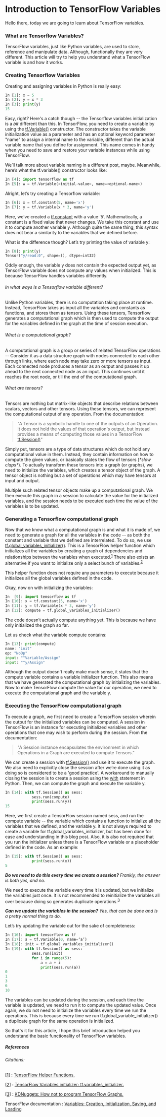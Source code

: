 Introduction to TensorFlow Variables
====================================

Hello there, today we are going to learn about TensorFlow variables.

### What are Tensorflow Variables?
TensorFlow variables, just like Python variables, are used to store, reference and manipulate data. Although, functionally they are very different. This article will try to help you understand what a TensorFlow variable is and how it works.


### Creating Tensorflow Variables
Creating and assigning variables in Python is really easy:

```py
In [1]: x = 5
In [2]: y = x * 3
In [3]: print(y)
15
```

Easy, right? Here's a catch though -- the Tensorflow variables initialization is a _bit_ different than this. In TensorFlow, you need to create a variable by using the [tf.Variable()][1] constructor. The constructor takes the variable initialization value as a parameter and has an optional keyword parameter "name" to assign a internal name to the variable, different than the actual variable name that you define for assignment. This name comes in handy when you need to save and restore your variable instances while using TensorFlow.

We’ll talk more about variable naming in a different post, maybe. Meanwhile, here’s what the tf.variable() constructor looks like:

```py
In [4]: import tensorflow as tf
In [5]: w = tf.Variable(<initial-value>, name=<optional-name>)
```

Alright, let’s try creating a Tensorflow variable:

```py
In [6]: x = tf.constant(5, name='x')
In [7]: y = tf.Variable(x * 3, name='y')
```

Here, we’ve created a [tf.constant][2] with a value ‘5’. Mathematically, a constant is a fixed value that never changes. We take this constant and use it to compute another variable y. Although quite the same thing, this syntax does not bear a similarity to the variables that we defined before.

What is the difference though? Let’s try printing the value of variable y:

```python
In [8]: print(y)
Tensor("y/read:0", shape=(), dtype=int32)
```

Oddly enough, the variable y does not contain the expected output yet, as TensorFlow variable does not compute any values when initialized. This is because TensorFlow handles variables differently.

###### In what ways is a Tensorflow variable different?

Unlike Python variables, there is no computation taking place at runtime. Instead, TensorFlow takes as input all the variables and constants as functions, and stores them as tensors. Using these tensors, Tensorflow generates a computational graph which is then used to compute the output for the variables defined in the graph at the time of session execution.

###### What is a computational graph?
A computational graph is a group or series of related TensorFlow operations -- Consider it as a data structure graph with nodes connected to each other through links, where each node may take zero or more tensors as input. Each connected node produces a tensor as an output and passes it up ahead to the next connected node as an input. This continues until it reaches the root node, or till the end of the computational graph.

###### What are tensors?
Tensors are nothing but matrix-like objects that describe relations between scalars, vectors and other tensors. Using these tensors, we can represent the computational output of any operation. From the documentation:

>"A Tensor is a symbolic handle to one of the outputs of an Operation. It does not hold the values of that operation's output, but instead provides a means of computing those values in a TensorFlow [tf.Session()][3]"

Simply put, tensors are a type of data structures which do not hold any computational value in them. Instead, they contain information on how to compute the given values, or basically states the flow of tensors (_\*slow claps\*_). To actually transform these tensors into a graph (or graphs), we need to initialize the variables, which creates a tensor object of the graph. A tensor object is nothing but a set of operations which may have tensors at input and output.

Multiple such related tensor objects make up a computational graph. We then execute this graph in a session to calculate the value for the initialized variables, and the session needs to be executed each time the value of the variables is to be updated.

### Generating a Tensorflow computational graph

Now that we know what a computational graph is and what it is made of, we need to generate a graph for all the variables in the code -- as both the constant and variable that we defined are interrelated. To do so, we use [tf.global_variables_initializer()][4]. This is a TensorFlow helper function which initializes all the variables by creating a graph of dependencies and relationships between the variables when executed.<sup>[1](#references)</sup> There also exists an alternative if you want to initialize only a select bunch of variables.<sup>[2](#references)</sup>

This helper function does not require any parameters to execute because it initializes all the global variables defined in the code.

Okay, now on with initializing the variables:

```py
In  [9]: import tensorflow as tf
In [10]: x = tf.constant(5, name='x')
In [11]: y = tf.Variable(x * 3, name='y')
In [12]: compute = tf.global_variables_initializer()
```

The code doesn’t actually compute anything yet. This is because we have only initialized the graph so far.

Let us check what the variable compute contains:

```py
In [13]: print(compute)
name: "init"
op: "NoOp"
input: "^Variable/Assign"
input: "^y/Assign"
```

Although the output doesn't really make much sense, it states that the compute variable contains a variable initializer function. This also means that we have generated the computational graph by initializing the variables. Now to make TensorFlow compute the value for our operation, we need to execute the computational graph and the variable y.

### Executing the TensorFlow computational graph

To execute a graph, we first need to create a TensorFlow session wherein the output for the initialized variables can be computed. A session in TensorFlow is an instance for executing initialized variables and other operations that one may wish to perform during the session. From the documentation:

>"A Session instance encapsulates the environment in which Operations in a Graph are executed to compute Tensors."

We can create a session with [tf.Session()][3] and use it to execute the graph. We also need to explicitly close the session after we’re done using it as doing so is considered to be a 'good practice'. A workaround to manually closing the session is to create a session using the [with](https://docs.python.org/3/reference/compound_stmts.html#with) statement in Python. Then, we can compute the graph and execute the variable y. 


```py
In [14]: with tf.Session() as sess:
            sess.run(compute)
            print(sess.run(y))
15
```

Here, we first create a TensorFlow session named sess, and run the compute variable -- the variable which contains a function to initialize all the variables that we defined, and the variable y. It is not always required to create a variable for tf.global_variables_initializer, but has been done for ease and understanding in this blog post. Also, it is also not required that you run the initializer unless there is a TensorFlow variable or a placeholder defined in the code. As an example:

```py
In [15]: with tf.Session() as sess:
            print(sess.run(x))
5
```

_**Do we need to do this every time we create a session?** Frankly, the answer is both yes, and no._

We need to execute the variable every time it is updated, but we initialize the variables just once. It is not recommended to reinitialize the variables all over because doing so generates duplicate operations.<sup>[3](#references)</sup>

**_Can we update the variables in the session?_** _Yes, that can be done and is a pretty normal thing to do._

Let’s try updating the variable out for the sake of completeness:

```py
In [16]: import tensorflow as tf
In [17]: a = tf.Variable(0, name=‘a’)
In [18]: init = tf.global_variables_initializer()
In [19]: with tf.Session() as sess:
            sess.run(init)
            for i in range(5):
                a = a + i
                print(sess.run(a))
0
1
3
6
10
```

The variables can be updated during the session, and each time the variable is updated, we need to run it to compute the updated value. Once again, we do not need to initialize the variables every time we run the operations. This is because every time we run tf.global_variable_initializer() a duplicate graph for the same operation is initialized.


So that's it for this article, I hope this brief introduction helped you understand the basic functionality of TensorFlow variables.

##### References

###### Citations:

[[1]] : [TensorFlow Helper Functions.](https://www.tensorflow.org/versions/r0.12/api_docs/python/state_ops/variable_helper_functions)

[[2]] : [TensorFlow Variables initializer: tf.variables_initializer.](https://www.tensorflow.org/versions/master/api_docs/python/tf/variables_initializer)

[[3]] : [KDNuggets: How not to program TensorFlow Graphs.](http://www.kdnuggets.com/2017/05/how-not-program-tensorflow-graph.html)


TensorFlow documentation : [Variables: Creation, Initialization, Saving, and Loading](https://www.tensorflow.org/programmers_guide/variables)

[//]: # (URL's referenced in the page)
[1]: https://www.tensorflow.org/api_docs/python/tf/Variable "TensorFlow variable"
[2]: https://www.tensorflow.org/api_docs/python/tf/constant "TensorFlow constant"
[3]: https://www.tensorflow.org/api_docs/python/tf/Session "Tensorflow Session"
[4]: https://www.tensorflow.org/versions/master/api_docs/python/tf/global_variables_initializer "Tensorflow Global Variables Initializer"


